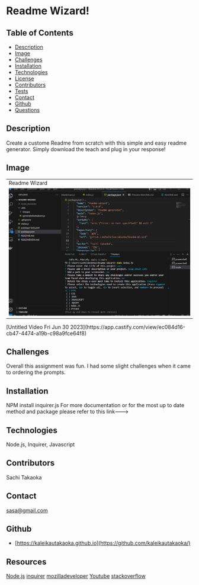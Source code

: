 # Readme Wizard!
 
 ## Table of Contents
  - [Description](#Description)
  - [Image](#Image)
  - [Challenges](#Challenges)
  - [Installation](#Installation)
  - [Technologies](#Technologies)
  - [License](#License)
  - [Contributors](#Contributors)
  - [Tests](#Tests)
  - [Contact](#Contact)
  - [Github](#github)
  - [Questions](#questions)
  
  ## Description
  Create a custome Readme from scratch with this simple and easy readme generator. Simply download the teach and plug in your response!

  ## Image
  <table>
<tr>
<td>Readme Wizard</td>
</tr>
<tr>
<td><img src="./utils/images/readmewiz.png" alt="screenshot of webpage"></td>
</tr>
</table>
  [Untitled Video Fri Jun 30 2023](https://app.castify.com/view/ec084d16-cb47-4474-a19b-c98a9fce64f8)

  ## Challenges
  Overall this assignment was fun. I had some slight challenges when it came to ordering the prompts.

  ## Installation
  NPM install inquirer.js
  For more documentation or for the most up to date method and package please refer to this link---> <a href="https://www.npmjs.com/package/inquirer"></a>

  ## Technologies
  Node.js, Inquirer, Javascript

  ## Contributors
  Sachi Takaoka

  ## Contact
  sasa@gmail.com

  ## Github
  - [https://kaleikautakaoka.github.io](https://github.com/kaleikautakaoka/)

  ## Resources
[Node.js](https://nodejs.org/en)
[inquirer](https://www.npmjs.com/package/inquirer)
[mozilladeveloper](https://developer.mozilla.org/en-US/docs/Learn)
[Youtube](https://www.youtube.com/watch?v=1Rs2ND1ryYc)
[stackoverflow](https://stackoverflow.co/teams/?utm_source=adwords&utm_medium=ppc&utm_campaign=kb_teams_search_nb_dsa_targeted_audiences_namer&_bt=658164167919&_bk=&_bm=&_bn=g&gclid=CjwKCAjw-vmkBhBMEiwAlrMeF6t62u2_YPgOhZlqF8IaB6aH_RpLce6VnEaeK-T8AYuyqca1LnhevhoCKTwQAvD_BwE)
 
  
  
  